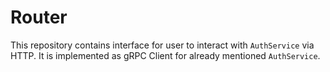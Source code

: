 # Router
This repository contains interface for user to interact with `AuthService` via HTTP. It is implemented as gRPC Client for already mentioned `AuthService`.
